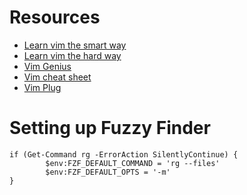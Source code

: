 # Resources
- [Learn vim the smart way](https://github.com/iggredible/Learn-Vim)
- [Learn vim the hard way](https://learnvimscriptthehardway.stevelosh.com/)
- [Vim Genius](http://vimgenius.com/)
- [Vim cheat sheet](https://vim.rtorr.com/)
- [Vim Plug](https://github.com/junegunn/vim-plug)

# Setting up Fuzzy Finder
```
if (Get-Command rg -ErrorAction SilentlyContinue) {
        $env:FZF_DEFAULT_COMMAND = 'rg --files'
        $env:FZF_DEFAULT_OPTS = '-m'
}
```
